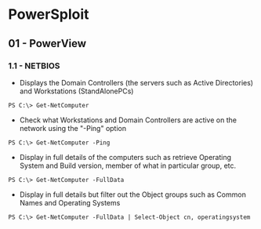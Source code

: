 # PowerSploit

## 01 - PowerView

### 1.1 - NETBIOS

- Displays the Domain Controllers (the servers such as Active Directories) and Workstations (StandAlonePCs)

`PS C:\> Get-NetComputer`

- Check what Workstations and Domain Controllers are active on the network using the "-Ping" option

`PS C:\> Get-NetComputer -Ping`

- Display in full details of the computers such as retrieve Operating System and Build version, member of what in particular group, etc.

`PS C:\> Get-NetComputer -FullData`

- Display in full details but filter out the Object groups such as Common Names and Operating Systems

`PS C:\> Get-NetComputer -FullData | Select-Object cn, operatingsystem`